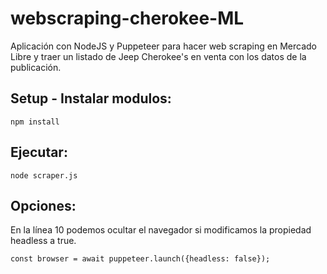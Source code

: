 # webscraping-cherokee-ML
Aplicación con NodeJS y Puppeteer para hacer web scraping en Mercado Libre y traer un listado de Jeep Cherokee's en venta con los datos de la publicación.

## Setup - Instalar modulos:
```
npm install
```

## Ejecutar:
```
node scraper.js
```

## Opciones:
En la línea 10 podemos ocultar el navegador si modificamos la propiedad headless a true.
```
const browser = await puppeteer.launch({headless: false});
```
